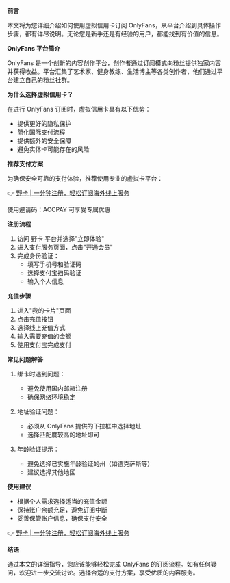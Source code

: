 **前言**

本文将为您详细介绍如何使用虚拟信用卡订阅 OnlyFans，从平台介绍到具体操作步骤，都有详尽说明。无论您是新手还是有经验的用户，都能找到有价值的信息。

**OnlyFans 平台简介**

OnlyFans 是一个创新的内容创作平台，创作者通过订阅模式向粉丝提供独家内容并获得收益。平台汇集了艺术家、健身教练、生活博主等各类创作者，他们通过平台建立自己的粉丝社群。

**为什么选择虚拟信用卡？**

在进行 OnlyFans 订阅时，虚拟信用卡具有以下优势：
- 提供更好的隐私保护
- 简化国际支付流程
- 提供额外的安全保障
- 避免实体卡可能存在的风险

**推荐支付方案**

为确保安全可靠的支付体验，推荐使用专业的虚拟卡平台：

👉 [野卡 | 一分钟注册，轻松订阅海外线上服务](https://bit.ly/bewildcard)

使用邀请码：ACCPAY 可享受专属优惠

**注册流程**

1. 访问 野卡 平台并选择"立即体验"
2. 进入支付服务页面，点击"开通会员"
3. 完成身份验证：
   - 填写手机号和验证码
   - 选择支付宝扫码验证
   - 输入个人信息

**充值步骤**

1. 进入"我的卡片"页面
2. 点击充值按钮
3. 选择线上充值方式
4. 输入需要充值的金额
5. 使用支付宝完成支付

**常见问题解答**

1. 绑卡时遇到问题：
   - 避免使用国内邮箱注册
   - 确保网络环境稳定

2. 地址验证问题：
   - 必须从 OnlyFans 提供的下拉框中选择地址
   - 选择匹配度较高的地址即可

3. 年龄验证提示：
   - 避免选择已实施年龄验证的州（如德克萨斯等）
   - 建议选择其他地区

**使用建议**

- 根据个人需求选择适当的充值金额
- 保持账户余额充足，避免订阅中断
- 妥善保管账户信息，确保支付安全

👉 [野卡 | 一分钟注册，轻松订阅海外线上服务](https://bit.ly/bewildcard)

**结语**

通过本文的详细指导，您应该能够轻松完成 OnlyFans 的订阅流程。如有任何疑问，欢迎进一步交流讨论。选择合适的支付方案，享受优质的内容服务。